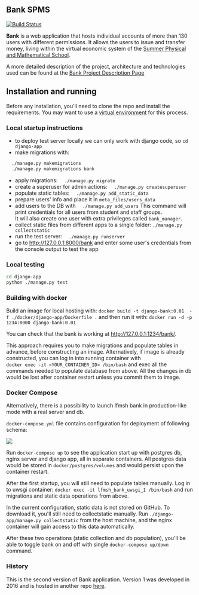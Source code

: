 ## Bank SPMS

[![Build Status](https://travis-ci.org/nkorobkov/lfmsh_bank.svg?branch=master)](https://travis-ci.org/nkorobkov/lfmsh_bank)

**Bank** is a web application that hosts individual accounts of more than 130 users with different permissions.
It allows the users to issue and transfer money, living within the virtual economic system of the
[Summer Physical and Mathematical School](https://ipfran.ru/training/summer-school).

A more detailed description of the project, architecture and technologies used can be found at the
[Bank Project Description Page](https://nkorobkov.github.io/projects/bank)

## Installation and running

Before any installation, you'll need to clone the repo and install the requirements.
You may want to use a [virtual environment](https://docs.python.org/3/tutorial/venv.html) for this process.

### Local startup instructions

- to deploy test server locally we can only work with django code, so `cd django-app`
- make migrations with:
```bash
  ./manage.py makemigrations
  ./manage.py makemigrations bank
```
- apply migrations: `  ./manage.py migrate`
- create a superuser for admin actions: `  ./manage.py createsuperuser`
- populate static tables: `  ./manage.py add_static_data`
- prepare users' info and place it in `meta_files/users_data`
- add users to the DB with `  ./manage.py add_users`
This command will print credentials for all users from student and staff groups.  
It will also create one user with extra privileges called `bank_manager`.
- collect static files from different apps to a single folder: `./manage.py collectstatic`
- run the test server:  `  ./manage.py runserver`
-  go to <http://127.0.0.1:8000/bank> and enter some user's credentials from the console output to test the app

### Local testing

```bash
cd django-app
python ./manage.py test
```

### Building with docker

Build an image for local hosting with:
`docker build -t django-bank:0.01  -f ./docker/django-app/Dockerfile .`
and then run it with:
`docker run -d -p 1234:8000 django-bank:0.01`

You can check that the bank is working at <http://127.0.0.1:1234/bank/>.

This approach requires you to make migrations and populate tables in advance, before constructing an image.
Alternatively, if image is already constructed, you can log in into running container with  
`docker exec -it <YOUR_CONTAINER_ID> /bin/bash` and exec all the commands needed to populate database from above.
All the changes in db would be lost after container restart unless you commit them to image.

### Docker Compose
Alternatively, there is a possibility to launch lfmsh bank in production-like mode with a real server and db.

`docker-compose.yml` file contains configuration for deployment of following schema:

![](https://nkorobkov.github.io/assets/bank/deployment-pic.png)


Run `docker-compose up` to see the application start up with postgres db, nginx server
and django app, all in separate containers.
All postgres data would be stored in `docker/postgres/volumes` and would persist upon the container restart.

After the first startup, you  will still need to populate tables manually. Log in to uwsgi container:
`docker exec -it lfmsh_bank_uwsgi_1 /bin/bash`
and run migrations and static data operations from above.

In the current configuration, static data is not stored on GitHub. To download it, you'll still need to collectstatic manually.
Run `./django-app/manage.py collectstatic` from the host machine, and the nginx container will gain access to this data automatically.

After these two operations (static collection and db population), you'll be able to toggle bank on and off with single `docker-compose up/down` command.


### History

This is the second version of Bank application. Version 1 was developed in 2016 and is hosted in another repo [here](https://github.com/insolia/lfmsh_bank).
